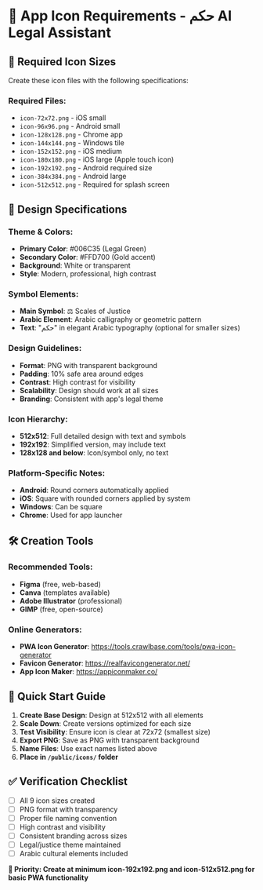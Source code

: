 # 🎨 App Icon Requirements - حكم AI Legal Assistant

## 📐 **Required Icon Sizes**

Create these icon files with the following specifications:

### **Required Files:**
- `icon-72x72.png` - iOS small
- `icon-96x96.png` - Android small  
- `icon-128x128.png` - Chrome app
- `icon-144x144.png` - Windows tile
- `icon-152x152.png` - iOS medium
- `icon-180x180.png` - iOS large (Apple touch icon)
- `icon-192x192.png` - Android required size
- `icon-384x384.png` - Android large
- `icon-512x512.png` - Required for splash screen

## 🎨 **Design Specifications**

### **Theme & Colors:**
- **Primary Color**: #006C35 (Legal Green)
- **Secondary Color**: #FFD700 (Gold accent)
- **Background**: White or transparent
- **Style**: Modern, professional, high contrast

### **Symbol Elements:**
- **Main Symbol**: ⚖️ Scales of Justice
- **Arabic Element**: Arabic calligraphy or geometric pattern
- **Text**: "حكم" in elegant Arabic typography (optional for smaller sizes)

### **Design Guidelines:**
- **Format**: PNG with transparent background
- **Padding**: 10% safe area around edges
- **Contrast**: High contrast for visibility
- **Scalability**: Design should work at all sizes
- **Branding**: Consistent with app's legal theme

### **Icon Hierarchy:**
- **512x512**: Full detailed design with text and symbols
- **192x192**: Simplified version, may include text
- **128x128 and below**: Icon/symbol only, no text

### **Platform-Specific Notes:**
- **Android**: Round corners automatically applied
- **iOS**: Square with rounded corners applied by system
- **Windows**: Can be square
- **Chrome**: Used for app launcher

## 🛠️ **Creation Tools**

### **Recommended Tools:**
- **Figma** (free, web-based)
- **Canva** (templates available)
- **Adobe Illustrator** (professional)
- **GIMP** (free, open-source)

### **Online Generators:**
- **PWA Icon Generator**: https://tools.crawlbase.com/tools/pwa-icon-generator
- **Favicon Generator**: https://realfavicongenerator.net/
- **App Icon Maker**: https://appiconmaker.co/

## 📝 **Quick Start Guide**

1. **Create Base Design**: Design at 512x512 with all elements
2. **Scale Down**: Create versions optimized for each size
3. **Test Visibility**: Ensure icon is clear at 72x72 (smallest size)
4. **Export PNG**: Save as PNG with transparent background
5. **Name Files**: Use exact names listed above
6. **Place in `/public/icons/` folder**

## ✅ **Verification Checklist**

- [ ] All 9 icon sizes created
- [ ] PNG format with transparency
- [ ] Proper file naming convention
- [ ] High contrast and visibility
- [ ] Consistent branding across sizes
- [ ] Legal/justice theme maintained
- [ ] Arabic cultural elements included

**🎯 Priority: Create at minimum icon-192x192.png and icon-512x512.png for basic PWA functionality**